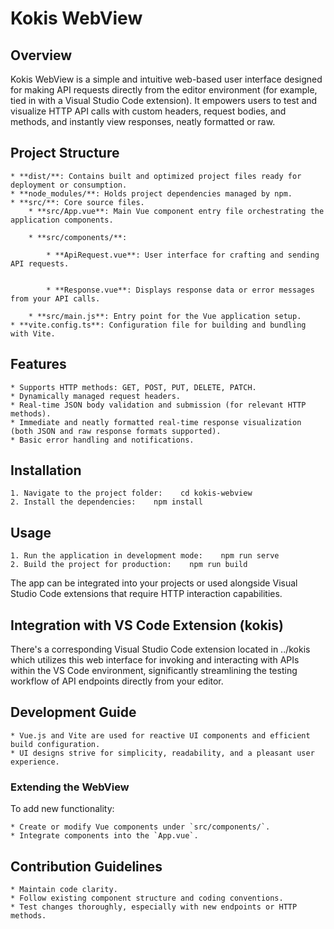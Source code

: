 # Kokis WebView

## Overview

Kokis WebView is a simple and intuitive web-based user interface designed for making API requests directly from the editor environment (for example,
tied in with a Visual Studio Code extension). It empowers users to test and visualize HTTP API calls with custom headers, request bodies, and methods,
and instantly view responses, neatly formatted or raw.

## Project Structure

    * **dist/**: Contains built and optimized project files ready for deployment or consumption.
    * **node_modules/**: Holds project dependencies managed by npm.
    * **src/**: Core source files.
        * **src/App.vue**: Main Vue component entry file orchestrating the application components.

        * **src/components/**:

            * **ApiRequest.vue**: User interface for crafting and sending API requests.


            * **Response.vue**: Displays response data or error messages from your API calls.

        * **src/main.js**: Entry point for the Vue application setup.
    * **vite.config.ts**: Configuration file for building and bundling with Vite.

## Features

    * Supports HTTP methods: GET, POST, PUT, DELETE, PATCH.
    * Dynamically managed request headers.
    * Real-time JSON body validation and submission (for relevant HTTP methods).
    * Immediate and neatly formatted real-time response visualization (both JSON and raw response formats supported).
    * Basic error handling and notifications.

## Installation

    1. Navigate to the project folder:    cd kokis-webview
    2. Install the dependencies:    npm install

## Usage

    1. Run the application in development mode:    npm run serve
    2. Build the project for production:    npm run build

The app can be integrated into your projects or used alongside Visual Studio Code extensions that require HTTP interaction capabilities.

## Integration with VS Code Extension (kokis)

There's a corresponding Visual Studio Code extension located in ../kokis which utilizes this web interface for invoking and interacting with APIs within
 the VS Code environment, significantly streamlining the testing workflow of API endpoints directly from your editor.

## Development Guide

    * Vue.js and Vite are used for reactive UI components and efficient build configuration.
    * UI designs strive for simplicity, readability, and a pleasant user experience.

### Extending the WebView

To add new functionality:

    * Create or modify Vue components under `src/components/`.
    * Integrate components into the `App.vue`.

## Contribution Guidelines

    * Maintain code clarity.
    * Follow existing component structure and coding conventions.
    * Test changes thoroughly, especially with new endpoints or HTTP methods.
